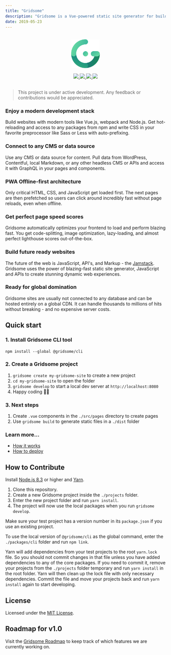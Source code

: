 ```yaml
---
title: "Gridsome"
description: "Gridsome is a Vue-powered static site generator for building CDN-ready websites for any headless CMS, local files or APIs"
date: 2019-05-23
---
```


<p align="center">
  <br>
  <a href="https://www.gridsome.org">
    <img src="https://raw.githubusercontent.com/gridsome/gridsome/master/.github/assets/logo.png" width="90"/>
  </a>
</p>

<p align="center">
  <a title="Total downloads" href="https://www.npmjs.com/package/gridsome">
    <img src="https://img.shields.io/npm/dm/gridsome.svg?style=flat-square">
  </a>
  <a title="Current version" href="https://www.npmjs.com/package/gridsome">
    <img src="https://img.shields.io/npm/v/gridsome.svg?style=flat-square">
  </a>
  <a title="MIT License" href="LICENSE">
    <img src="https://img.shields.io/github/license/gridsome/gridsome.svg?style=flat-square">
  </a>
  <a title="Follow on Twitter" href="https://twitter.com/gridsome">
    <img src="https://img.shields.io/twitter/follow/gridsome.svg?style=social&label=Follow">
  </a>
  <br>
  <br>
</p>

> This project is under active development. Any feedback or contributions would be appreciated.

### Enjoy a modern development stack
Build websites with modern tools like Vue.js, webpack and Node.js. Get hot-reloading and access to any packages from npm and write CSS in your favorite preprocessor like Sass or Less with auto-prefixing.

### Connect to any CMS or data source
Use any CMS or data source for content. Pull data from WordPress, Contentful, local Markdown, or any other headless CMS or APIs and access it with GraphQL in your pages and components.

### PWA Offline-first architecture
Only critical HTML, CSS, and JavaScript get loaded first. The next pages are then prefetched so users can click around incredibly fast without page reloads, even when offline.

### Get perfect page speed scores
Gridsome automatically optimizes your frontend to load and perform blazing fast. You get code-splitting, image optimization, lazy-loading, and almost perfect lighthouse scores out-of-the-box.

### Build future ready websites
The future of the web is JavaScript, API's, and Markup - the [Jamstack](https://jamstack.org/). Gridsome uses the power of blazing-fast static site generator, JavaScript and APIs to create stunning dynamic web experiences.

### Ready for global domination
Gridsome sites are usually not connected to any database and can be hosted entirely on a global CDN. It can handle thousands to millions of hits without breaking - and no expensive server costs.

## Quick start

### 1. Install Gridsome CLI tool

`npm install --global @gridsome/cli`

### 2. Create a Gridsome project

1. `gridsome create my-gridsome-site` to create a new project
2. `cd my-gridsome-site` to open the folder
3. `gridsome develop` to start a local dev server at `http://localhost:8080`
4. Happy coding 🎉🙌

### 3. Next steps

1. Create `.vue` components in the `./src/pages` directory to create pages
2. Use `gridsome build` to generate static files in a `./dist` folder

### Learn more...

- [How it works](https://gridsome.org/docs/how-it-works/)
- [How to deploy](https://gridsome.org/docs/deployment/)

## How to Contribute

Install [Node.js 8.3](https://nodejs.org/en/download/) or higher and [Yarn](https://yarnpkg.com/lang/en/docs/install/).

1. Clone this repository.
2. Create a new Gridsome project inside the `./projects` folder.
3. Enter the new project folder and run `yarn install`.
4. The project will now use the local packages when you run `gridsome develop`.

Make sure your test project has a version number in its `package.json` if you use an existing project.

To use the local version of `@gridsome/cli` as the global command, enter the `./packages/cli` folder and run `npm link`.

Yarn will add dependencies from your test projects to the root `yarn.lock` file. So you should not commit changes in that file unless you have added dependencies to any of the core packages. If you need to commit it, remove your projects from the `./projects` folder temporary and run `yarn install` in the root folder. Yarn will then clean up the lock file with only necessary dependencies. Commit the file and move your projects back and run `yarn install` again to start developing.

<!-- ### Code of Conduct

In the interest of fostering an open and welcoming environment please read and follow our [Code of Conduct](./CODE_OF_CONDUCT.md). -->

## License

Licensed under the [MIT License](./LICENSE).

## Roadmap for v1.0

Visit the [Gridsome Roadmap](https://github.com/gridsome/gridsome/projects/2) to keep track of which features we are currently working on.
